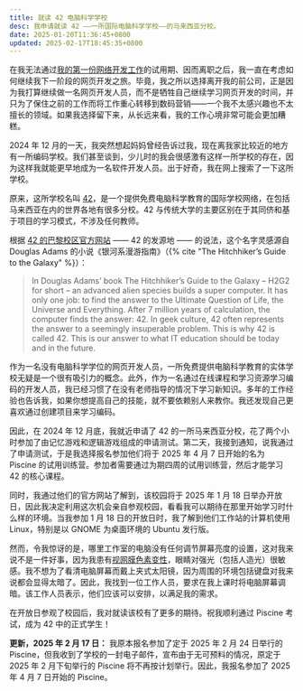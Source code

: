 ```yaml
---
title: 就读 42 电脑科学学校
desc: 我申请就读 42 ——一所国际电脑科学学校——的马来西亚分校。
date: 2025-01-20T11:36:45+0800
updated: 2025-02-17T18:45:35+0800
---
```


在我无法通过[我的第一份网络开发工作](2025-01-05-first-web-dev-job-retrospective.md)的试用期、因而离职之后，我一直在考虑如何继续我下一阶段的网页开发之旅。毕竟，我之所以选择离开我的前公司，正是因为我打算继续做一名网页开发人员，而不是牺牲自己继续学习网页开发的时间，并只为了保住之前的工作而将工作重心转移到数码营销——一个我不太感兴趣也不太擅长的领域。如果我选择留下来，从长远来看，我的工作心境非常可能会更加糟糕。

2024 年 12 月的一天，我突然想起妈妈曾经告诉过我，现在离我家比较近的地方有一所编码学校。我们甚至谈到，少儿时的我会很感激有这样一所学校的存在，因为这样我就能更早地成为一名软件开发人员。出于好奇，我在网上搜索了一下这所学校。

原来，这所学校名叫 [42](https://www.42network.org/)，是一个提供免费电脑科学教育的国际学校网络，在包括马来西亚在内的世界各地有很多分校。42 与传统大学的主要区别在于其同侪和基于项目的学习模式，不涉及任何教师。

根据 [42 的巴黎校区官方网站](https://42.fr/en/what-is-42/42-program-explained/) —— 42 的发源地 —— 的说法，这个名字灵感源自 Douglas Adams 的小说《银河系漫游指南》（{% cite "The Hitchhiker’s Guide to the Galaxy" %}）：

> In Douglas Adams’ book The Hitchhiker’s Guide to the Galaxy – H2G2 for short – an advanced alien species builds a super computer. It has only one job: to find the answer to the Ultimate Question of Life, the Universe and Everything. After 7 million years of calculation, the computer finds the answer: 42. In geek culture, 42 often represents the answer to a seemingly insuperable problem. This is why 42 is called 42. This is our answer to what IT education should be today and in the future.

作为一名没有电脑科学学位的网页开发人员，一所免费提供电脑科学教育的实体学校无疑是一个很有吸引力的概念。此外，作为一名通过在线课程和学习资源学习编码的开发人员，我已经习惯了在没有老师指导的情况下学习新知识。多年的工作经验也告诉我，如果你想提高自己的技能，就不要依赖别人来教你。我还发现自己更喜欢通过创建项目来学习编码。

因此，在 2024 年 12 月底，我就近申请了 42 的一所马来西亚分校，花了两个小时参加了由记忆游戏和逻辑游戏组成的申请测试。第二天，我接到通知，说我通过了申请测试，于是我选择报名参加他们将于 2025 年 4 月 7 日开始的名为 Piscine 的试用训练营。参加者需要通过为期四周的试用训练营，然后才能学习 42 的核心课程。

同时，我通过他们的官方网站了解到，该校园将于 2025 年 1 月 18 日举办开放日，因此我决定利用这次机会亲自参观校园，看看我可以期待在那里开始学习时什么样的环境。当我参加 1 月 18 日的开放日时，我了解到他们工作站的计算机使用 Linux，特别是以 GNOME 为桌面环境的 Ubuntu 发行版。

然而，令我惊讶的是，哪里工作室的电脑没有任何调节屏幕亮度的设置，这对我来说不是一件好事，因为我患有[视网膜色素变性](2024-12-21-living-with-retinitis-pigmentosa.md)，眼睛对强光（包括人造光）很敏感。我不想为了看清电脑屏幕而戴上夹式太阳镜，因为周围的环境包括键盘对我来说都会显得太暗了。因此，我找到一位工作人员，要求在我上课时将电脑屏幕调暗。该工作人员表示，他们应该可以安排，以满足我的需求。

在开放日参观了校园后，我对就读该校有了更多的期待。祝我顺利通过 Piscine 考试，成为 42 中的正式学生！

**更新，2025 年 2 月 17 日：** 我原本报名参加了定于 2025 年 2 月 24 日举行的 Piscine，但我收到了学校的一封电子邮件，宣布由于无可预料的情况，原定于 2025 年 2 月下旬举行的 Piscine 将不再按计划举行。因此，我报名参加了 2025 年 4 月 7 日开始的 Piscine。